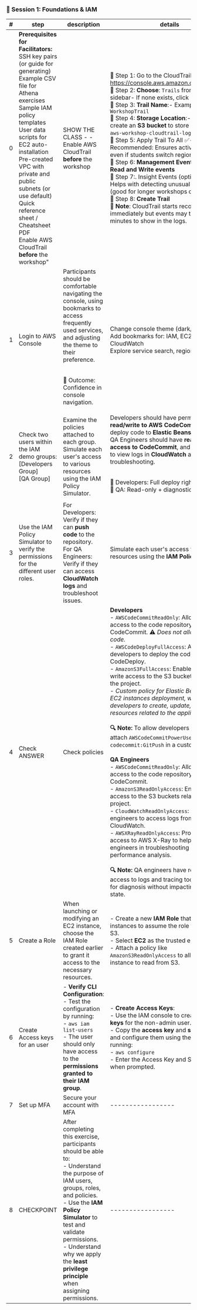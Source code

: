 ### 🧩 Session 1: Foundations & IAM

| **#** | **step** | **description**  |**details**|
|----------|-----------------|-----------------|------|
|0         |**Prerequisites for Facilitators:**<br>SSH key pairs (or guide for generating)<br>Example CSV file for Athena exercises<br>Sample IAM policy templates<br>User data scripts for EC2 auto-installation<br>Pre-created VPC with private and public subnets (or use default)<br>Quick reference sheet / Cheatsheet PDF<br>Enable AWS CloudTrail **before** the workshop"|SHOW THE CLASS - - <br>Enable AWS CloudTrail **before** the workshop|🔹 Step 1: Go to the CloudTrail Console<br>https://console.aws.amazon.com/cloudtrail<br>🔹 Step 2: **Choose**: `Trails` from the sidebar- If none exists, click "Create trail"<br>🔹 Step 3: **Trail Name**:- Example: `WorkshopTrail`<br>🔹 Step 4: **Storage Location**:- Choose or create an **S3 bucket** to store logs (e.g. `aws-workshop-cloudtrail-logs`)<br>🔹 Step 5: Apply Trail To All ✅- Recommended: Ensures activity is tracked even if students switch regions.<br>🔹 Step 6: **Management Events**:- Enable **Read and Write events**<br>🔹 Step 7:. Insight Events (optional)**- Helps with detecting unusual activity (good for longer workshops or debugging)<br>🔹 Step 8: **Create Trail**<br>📝 **Note**: CloudTrail starts recording immediately but events may take a few minutes to show in the logs.
|1         |Login to AWS Console|Participants should be comfortable navigating the console, using bookmarks to access frequently used services, and adjusting the theme to their preference.<p><br>🎯 Outcome: Confidence in console navigation.|Change console theme (dark/light)<br>Add bookmarks for: IAM, EC2, S3, CloudWatch<br>Explore service search, region selection|
|2         |Check two users within the IAM demo groups:<br>[Developers Group]<br>[QA Group]|Examine the policies attached to each group.<br>Simulate each user's access to various resources using the IAM Policy Simulator.|Developers should have permissions to **read/write to AWS CodeCommit** and deploy code to **Elastic Beanstalk or EC2** QA Engineers should have **read-only access to CodeCommit**, and permissions to view logs in **CloudWatch** and **X-Ray** for troubleshooting.<p><br>🎯 Developers: Full deploy rights<br>🎯 QA: Read-only + diagnostics access|
|3         |Use the IAM Policy Simulator to verify the permissions for the different user roles.|For Developers: Verify if they can **push code** to the repository.<br>For QA Engineers: Verify if they can access **CloudWatch logs** and troubleshoot issues.|Simulate each user's access to various resources using the **IAM Policy Simulator**.|
|4         |Check ANSWER|Check policies|**Developers**<br>- `AWSCodeCommitReadOnly`: Allows read access to the code repository in AWS CodeCommit. ⚠️ *Does not allow pushing code.*<br>- `AWSCodeDeployFullAccess`: Allows developers to deploy the code using AWS CodeDeploy.<br>- `AmazonS3FullAccess`: Enables read and write access to the S3 buckets related to the project.<br>- *Custom policy for Elastic Beanstalk or EC2 instances deployment, which allows developers to create, update, and delete resources related to the application.*<br><br>**🔍 Note:** To allow developers to push code, attach `AWSCodeCommitPowerUser` or include `codecommit:GitPush` in a custom policy.<br><br>**QA Engineers**<br>- `AWSCodeCommitReadOnly`: Allows read access to the code repository in AWS CodeCommit.<br>- `AmazonS3ReadOnlyAccess`: Enables read access to the S3 buckets related to the project.<br>- `CloudWatchReadOnlyAccess`: Allows QA engineers to access logs from Amazon CloudWatch.<br>- `AWSXRayReadOnlyAccess`: Provides read access to AWS X-Ray to help QA engineers in troubleshooting and performance analysis.<br><br>**🔍 Note:** QA engineers have read-only access to logs and tracing tools, suitable for diagnosis without impacting system state.|
|5         |Create a Role|When launching or modifying an EC2 instance, choose the IAM Role created earlier to grant it access to the necessary resources.|- Create a new **IAM Role** that allows EC2 instances to assume the role for accessing S3.<br>- Select **EC2** as the trusted entity.<br>- Attach a policy like `AmazonS3ReadOnlyAccess` to allow the EC2 instance to read from S3.|
|6         |Create Access keys for an user|- **Verify CLI Configuration**:<br>- Test the configuration by running:<br>- `aws iam list-users`<br>- The user should only have access to the **permissions granted to their IAM group**.|- **Create Access Keys**:<br>- Use the IAM console to create **access keys** for the non-admin user.<br>- Copy the **access key** and **secret key** and configure them using the AWS CLI by running:<br>- `aws configure`<br>- Enter the Access Key and Secret Key when prompted.|
|7         |Set up MFA |Secure your account with MFA|-----------------|
|8         |CHECKPOINT|After completing this exercise, participants should be able to:<br>- Understand the purpose of IAM users, groups, roles, and policies.<br>- Use the **IAM Policy Simulator** to test and validate permissions.<br>- Understand why we apply the **least privilege principle** when assigning permissions.|-----------------|
